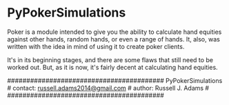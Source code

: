 PyPokerSimulations
==================

Poker is a module intended to give you the ability to calculate hand equities against other hands, random hands, 
or even a range of hands. It, also, was written with the idea in mind of using it to create poker clients.

It's in its beginning stages, and there are some flaws that still need to be worked out. But, as it is now,
it's fairly decent at calculating hand equities. 

#########################################
 PyPokerSimulations                     #
 contact: russell.adams2014@gmail.com   #
 author: Russell J. Adams               #
#########################################
